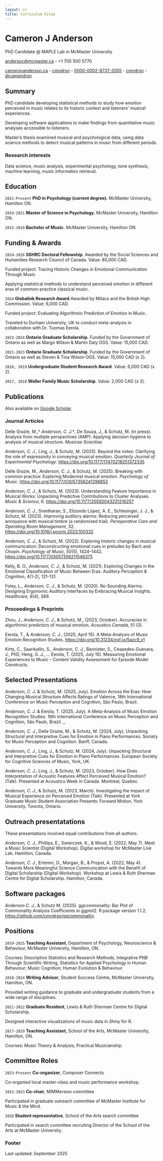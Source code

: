 ```yaml
---
layout: cv
title: Curriculum Vitae
---
```

# Cameron J Anderson
PhD Candidate @ MAPLE Lab in McMaster University

<a href="andersoc@mcmaster.ca"><i class="fa-solid fa-envelope"></i> andersoc@mcmaster.ca</a> - <i class="fa-solid fa-phone"></i> +1 705 500 5770

<div id="webaddress">
  <a href="https://cameronanderson.ca"><i class="fa-solid fa-house"></i> cameronanderson.ca</a> - 
  <a href="https://github.com/cmndrsn"><i class="fa-brands fa-github"></i> cmndrsn</a> - 
  <a href="https://orcid.org/0000-0002-8737-2055"><i class="fa-brands fa-orcid"></i> 0000-0002-8737-2055</a> - 
  <a href="https://www.linkedin.com/in/cmndrsn/"><i class="fa-brands fa-linkedin"></i> cmndrsn</a> - 
  <a href="https://camandrsn.bsky.social"><i class="fa-brands fa-bluesky"></i> @camandrsn</a>
</div>


## Summary

PhD candidate developing statistical methods to study how emotion perceived in music
relates to its historic context and listeners’ musical experiences.

Developing software applications to make findings from quantitative music analyses
accessible to listeners.

Master’s thesis examined musical and psychological data, using data science methods
to detect musical patterns in music from different periods.

### Research interests

Data science, music analysis, experimental psychology, tone synthesis, machine learning, music information retrieval.

## Education

`2021-Present`
__PhD in Psychology (current degree).__ McMaster University, Hamilton ON.

`2019-2021`
__Master of Science in Psychology.__ McMaster University, Hamilton ON.

`2015-2019`
__Bachelor of Music.__ McMaster University, Hamilton ON.

## Funding & Awards

`2024-2026`
**SSHRC Doctoral Fellowship**. Awarded by the Social Sciences and Humanities Research Council of Canada. Value: 80,000 CAD.

Funded project: Tracing Historic Changes in Emotional Communication Through Music

Applying statistical methods to understand perceived emotion in different eras of common-practice classical music.

`2024`
**Globalink Research Award** Awarded by Mitacs and the British High Commission. Value: 6,000 CAD.

Funded project: Evaluating Algorithmic Prediction of Emotion in Music.

Traveled to Durham University, UK to conduct meta-analysis in collaboration with Dr. Tuomas Eerola.

`2023-2024`
**Ontario Graduate Scholarship**. Funded by the Government of Ontario as well as Margo Wilson & Martin Daly OGS. Value: 15,000 CAD.

`2021-2023`
**Ontario Graduate Scholarship**. Funded by the Government of Ontario as well as Steven & Tina Wilson OGS. Value: 15,000 CAD (x 2).

`2018, 2019`
**Undergraduate Student Research Award**. Value: 6,000 CAD (x 2).

`2017, 2018`
**Waller Family Music Scholarship**. Value: 2,000 CAD (x 2).

## Publications

Also available on <a href="https://scholar.google.com/citations?user=_HmS4aQAAAAJ&hl=en&oi=ao"><i class="fa-brands fa-google-scholar"></i> Google Scholar</a>.

### Journal Articles

Delle Grazie, M.,† *Anderson, C. J.*†, De Souza, J., & Schutz, M. (in press). Analysis from multiple perspectives (AMP): Applying decision hygiene to analysis of musical structure. *Musicae Scientiae*

*Anderson, C. J.*, Ling, J., & Schutz, M. (2025). Beyond the notes: Clarifying the role of expressivity in conveying musical emotion. *Quarterly Journal of Experimental Psychology*. https://doi.org/10.1177/17470218251372335

Delle Grazie, M., *Anderson, C. J.*, & Schutz, M. (2025). Breaking with common practice: Exploring Modernist musical emotion. _Psychology of Music_. https://doi.org/10.1177/03057356241296852

*Anderson, C. J.*, & Schutz, M. (2023). Understanding Feature Importance in Musical Works: Unpacking Predictive Contributions to Cluster Analyses. _Music & Science_, 6. https://doi.org/10.1177/20592043231216257

*Anderson, C. J.*, Sreetharan, S., Elizondo López, A. E., Schlesinger, J. J., & Schutz, M. (2023). Improving auditory alarms: Reducing perceived annoyance with musical timbre (a randomized trial). _Perioperative Care and Operating Room Management_, 32. https://doi.org/10.1016/j.pcorm.2023.100332

*Anderson, C. J.*, & Schutz, M. (2022). Exploring historic changes in musical communication: Deconstructing emotional cues in preludes by Bach and Chopin. _Psychology of Music_, 50(5), 1424–1442. https://doi.org/10.1177/03057356211046375

Kelly, B. O., *Anderson, C. J.*, & Schutz, M. (2021). Exploring Changes in the Emotional Classification of Music Between Eras. _Auditory Perception & Cognition_, 4(1-2), 121-131.

Foley, L., *Anderson, C. J.*, & Schutz, M. (2020). Re-Sounding Alarms: Designing Ergonomic Auditory Interfaces by Embracing Musical Insights. _Healthcare_, 8(4), 389.

### Proceedings & Preprints

Zhou, J., *Anderson, C. J.*, & Schutz, M., (2023, October). Accuracies in algorthimic predictors of musical emotion. _Acoustics Canada_, 51 (3).

Eerola, T., & _Anderson, C. J._, (2025, April 15). A Meta-Analysis of Music Emotion Recognition Studies. https://doi.org/10.31234/osf.io/5azc9_v1

Kirts, C., Saarikallio, S., _Anderson, C. J._, Bannister, S., Cespedes-Guevara, J., PhD, Heng, G. J., … Eerola, T. (2025, July 15). Measuring Emotional Experiences to Music – Content Validity Assessment for Episode Model Constructs. 

## Selected Presentations

_Anderson, C. J._ & Schutz, M. (2025, July). Emotion Across the Eras: How Changing Musical Structure Affects Ratings of Valence, 18th International Conference on Music Perception and Cognition, São Paulo, Brazil. 

_Anderson, C. J._ & Eerola, T. (2025, July). A Meta-Analysis of Music Emotion Recognition Studies. 18th International Conference on Music Perception and Cognition, São Paulo, Brazil. _

_Anderson, C. J._, Delle Grazie, M., & Schutz, M. (2024, July). Unpacking Structural and Interpretive Cues for Emotion in Piano Performances. Society for Music Perception and Cognition. Banff, Canada. 

_Anderson, C. J._, Ling, J., & Schutz, M. (2024, July). Unpacking Structural and Interpretive Cues for Emotion in Piano Performances. European Society for Cognitive Sciences of Music, York, UK. 

_Anderson, C. J._, Ling, J., & Schutz, M. (2023, October). How Does Interpretation of Acoustic Features Affect Perceived Musical Emotion? (Talk). Presented at Acoustics Week in Canada. Montreal, Quebec. 

_Anderson, C. J._, & Schutz, M. (2023, March). Investigating the Impact of Musical Experience on Perceived Emotion (Talk). Presented at York Graduate Music Student Association Presents: Forward Motion, York University. Toronto, Ontario. 

## Outreach presentatations

These presentations involved equal contributions from all authors.

_Anderson, C. J._, Phillips, E., Swierczek, K., & Wood, E. (2022, May 7). Meet a Music Scientist (Digital Workshop). Digital workshop for McMaster Live Lab. Hamilton, Canada. 

_Anderson, C. J._, Ertemin, D., Morgan, B., & Propst, A. (2022, May 4). Towards More Meaningful Science Communication with the Benefit of Digital Scholarship (Digital Workshop). Workshop at Lewis & Ruth Sherman Centre for Digital Scholarship. Hamilton, Canada.

## Software packages

_Anderson C. J._, & Schutz M. (2025). ggcommonality: Bar Plot of Commonality Analysis Coefficients in ggplot2. R package version 1.1.2. https://github.com/cmndrsn/ggcommonality.

## Positions

`2019-2025`
__Teaching Assistant__, Department of Psychology, Neuroscience & Behaviour, McMaster University, Hamilton, ON.

Courses: Descriptive Statistics and Research Methods, Integrative PNB Through Scientific Writing, Statistics for Applied Psychology in Human Behaviour; Music Cognition; Human Evolution & Behaviour.

`2018-2024`
__Writing Advisor__, Student Success Centre, McMaster University, Hamilton, ON.

Provided writing guidance to graduate and undergraduate students from a wide range of disciplines.

`2021-2022` __Graduate Resident__, Lewis & Ruth Sherman Centre for Digital Scholarship.

Designed interactive visualizations of music data in *Shiny* for R.

`2017-2019` __Teaching Assistant__, School of the Arts, McMaster University, Hamilton, ON.

Courses: Music Theory & Analysis; Practical Musicianship.

## Committee Roles

`2023-Present` __Co-organizer__, Composer Connects 

Co-organied local master-class and music performance workshop.

`2022-2023` __Co-chair__, MIMMersion committee

Participated in graduate outreach committee of McMaster Institute for Music & the Mind.

`2018` __Student representative__, School of the Arts search committee

Participated in search committee recruiting Director of the School of the Arts at McMaster University.

### Footer

Last updated: September 2025



